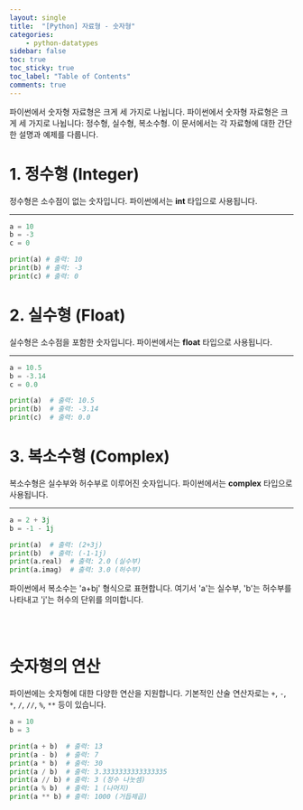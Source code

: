 ```yaml
---
layout: single
title:  "[Python] 자료형 - 숫자형"
categories: 
    - python-datatypes
sidebar: false
toc: true
toc_sticky: true
toc_label: "Table of Contents"
comments: true
---
```



파이썬에서 숫자형 자료형은 크게 세 가지로 나뉩니다. 파이썬에서 숫자형 자료형은 크게 세 가지로 나뉩니다: 정수형, 실수형, 복소수형. 이 문서에서는 각 자료형에 대한 간단한 설명과 예제를 다룹니다.

# 1. 정수형 (Integer)
정수형은 소수점이 없는 숫자입니다. 파이썬에서는 **int** 타입으로 사용됩니다.
<hr>


```python
a = 10
b = -3
c = 0
```


```python
print(a) # 출력: 10
print(b) # 출력: -3
print(c) # 출력: 0
```

# 2. 실수형 (Float)
실수형은 소수점을 포함한 숫자입니다. 파이썬에서는 **float** 타입으로 사용됩니다.
<hr>


```python
a = 10.5
b = -3.14
c = 0.0
```


```python
print(a)  # 출력: 10.5
print(b)  # 출력: -3.14
print(c)  # 출력: 0.0
```

# 3. 복소수형 (Complex)
복소수형은 실수부와 허수부로 이루어진 숫자입니다. 파이썬에서는 **complex** 타입으로 사용됩니다.
<hr>


```python
a = 2 + 3j
b = -1 - 1j
```


```python
print(a)  # 출력: (2+3j)
print(b)  # 출력: (-1-1j)
print(a.real)  # 출력: 2.0 (실수부)
print(a.imag)  # 출력: 3.0 (허수부)
```

파이썬에서 복소수는 'a+bj' 형식으로 표현합니다. 여기서 'a'는 실수부, 'b'는 허수부를 나타내고 'j'는 허수의 단위를 의미합니다.

<br><br>

# 숫자형의 연산
파이썬에는 숫자형에 대한 다양한 연산을 지원합니다. 기본적인 산술 연산자로는 `+`, `-`, `*`, `/`, `//`, `%`, `**` 등이 있습니다.


```python
a = 10
b = 3
```


```python
print(a + b)  # 출력: 13
print(a - b)  # 출력: 7
print(a * b)  # 출력: 30
print(a / b)  # 출력: 3.3333333333333335
print(a // b) # 출력: 3 (정수 나눗셈)
print(a % b)  # 출력: 1 (나머지)
print(a ** b) # 출력: 1000 (거듭제곱)
```
